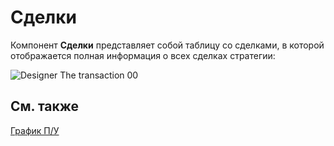 # Сделки

Компонент **Сделки** представляет собой таблицу со сделками, в которой отображается полная информация о всех сделках стратегии:

![Designer The transaction 00](~/images/Designer_trades_00.png)

## См. также

[График П\/У](Designer_Panel_Market_depth.md)
